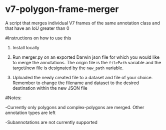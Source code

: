 # v7-polygon-frame-merger
A script that merges individual V7 frames of the same annotation class and that have an IoU greater than 0


#Instructions on how to use this
1. Install locally

2. Run merger.py on an exported Darwin json file for which you would like to merge the annotations. The origin file is the `filePath` variable and the target/new file is designated by the `new_path` variable.

3. Uploaded the newly created file to a dataset and file of your choice. Remember to change the filename and dataset to the desired destination within the new JSON file


#Notes:

-Currently only polygons and complex-polygons are merged. Other annotation types are left

-Subannotations are not currently supported

